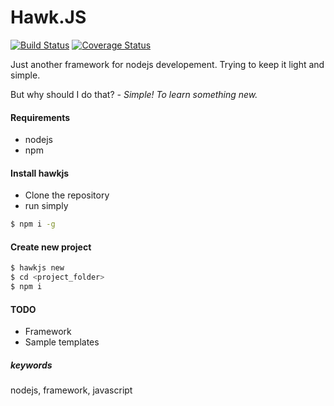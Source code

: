 # Hawk.JS
[![Build Status](https://travis-ci.org/haapseem/hawkjs.svg?branch=master)](https://travis-ci.org/haapseem/hawkjs)
[![Coverage Status](https://coveralls.io/repos/github/haapseem/hawkjs/badge.svg?branch=master)](https://coveralls.io/github/haapseem/hawkjs?branch=master)


Just another framework for nodejs developement.
Trying to keep it light and simple.

But why should I do that? *- Simple! To learn something new.*

#### Requirements
- nodejs
- npm

#### Install hawkjs
- Clone the repository
- run simply

```bash
$ npm i -g
```

#### Create new project
```bash
$ hawkjs new
$ cd <project_folder>
$ npm i
```

#### TODO
- Framework
- Sample templates


##### keywords
nodejs, framework, javascript
